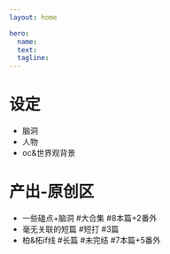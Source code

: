 ```yaml
---
layout: home

hero:
  name: 
  text: 
  tagline: 
---
```


# 设定
  - 脑洞
  - 人物
  - oc&世界观背景

# 产出-原创区
  - 一些磕点+脑洞 #大合集 #8本篇+2番外
  - 毫无关联的短篇 #短打 #3篇
  - 柏&柘if线 #长篇 #未完结 #7本篇+5番外